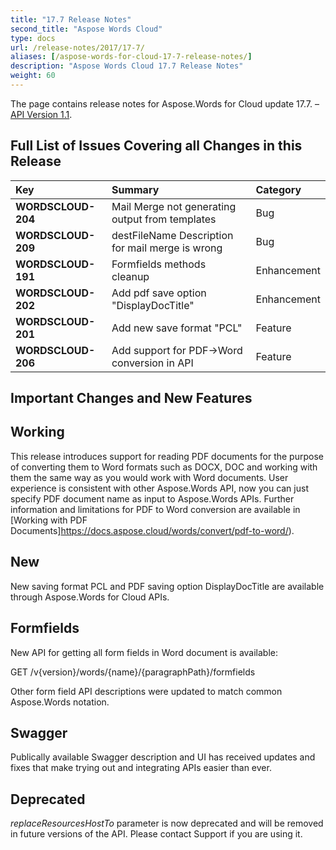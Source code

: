 ```yaml
---
title: "17.7 Release Notes"
second_title: "Aspose Words Cloud"
type: docs
url: /release-notes/2017/17-7/
aliases: [/aspose-words-for-cloud-17-7-release-notes/]
description: "Aspose Words Cloud 17.7 Release Notes"
weight: 60
---
```


The page contains release notes for Aspose.Words for Cloud update 17.7. – [API Version 1.1](https://api.aspose.cloud/swagger/ui/index).

## Full List of Issues Covering all Changes in this Release

|Key|Summary|Category|
| :- | :- | :- |
|**WORDSCLOUD-204**|Mail Merge not generating output from templates|Bug|
|**WORDSCLOUD-209**|destFileName Description for mail merge is wrong|Bug|
|**WORDSCLOUD-191**|Formfields methods cleanup|Enhancement|
|**WORDSCLOUD-202**|Add pdf save option "DisplayDocTitle"|Enhancement|
|**WORDSCLOUD-201**|Add new save format "PCL"|Feature|
|**WORDSCLOUD-206**|Add support for PDF->Word conversion in API|Feature|

## Important Changes and New Features

## Working

This release introduces support for reading PDF documents for the purpose of converting them to Word formats such as DOCX, DOC and working with them the same way as you would work with Word documents. User experience is consistent with other Aspose.Words API, now you can just specify PDF document name as input to Aspose.Words APIs.
Further information and limitations for PDF to Word conversion are available in [Working with PDF Documents]https://docs.aspose.cloud/words/convert/pdf-to-word/).

## New

New saving format PCL and PDF saving option DisplayDocTitle are available through Aspose.Words for Cloud APIs.

## Formfields

New API for getting all form fields in Word document is available:

GET /v{version}/words/{name}/{paragraphPath}/formfields

Other form field API descriptions were updated to match common Aspose.Words notation.

## Swagger

Publically available Swagger description and UI has received updates and fixes that make trying out and integrating APIs easier than ever.

## Deprecated

*replaceResourcesHostTo* parameter is now deprecated and will be removed in future versions of the API. Please contact Support if you are using it.

